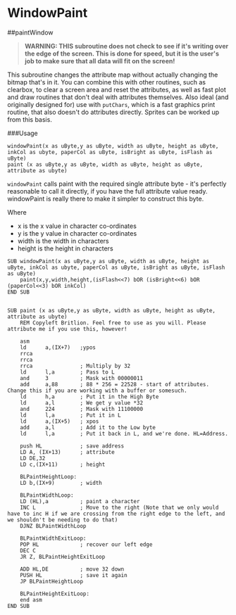 # WindowPaint

##paintWindow

>**WARNING: THIS subroutine does not check to see if it's writing over the edge of the
> screen. This is done for speed, but it is the user's job to make sure that all
> data will fit on the screen!**

This subroutine changes the attribute map without actually changing the bitmap that's in it. You can combine this with other routines, such as clearbox, to clear a screen area and reset the attributes, as well as fast plot and draw routines that don't deal with attributes themselves.
Also ideal (and originally designed for) use with `putChars`, which is a fast graphics print routine, that also doesn't do attributes directly.
Sprites can be worked up from this basis.

###Usage

```
windowPaint(x as uByte,y as uByte, width as uByte, height as uByte, inkCol as ubyte, paperCol as uByte, isBright as uByte, isFlash as uByte)
paint (x as uByte,y as uByte, width as uByte, height as uByte, attribute as ubyte)
```

`windowPaint` calls paint with the required single attribute byte - it's perfectly reasonable to call it directly,
if you have the full attribute value ready. windowPaint is really there to make it simpler to construct this byte.


Where
* x is the x value in character co-ordinates
* y is the y value in character co-ordinates
* width is the width in characters
* height is the height in characters


```
SUB windowPaint(x as uByte,y as uByte, width as uByte, height as uByte, inkCol as ubyte, paperCol as uByte, isBright as uByte, isFlash as uByte)
    paint(x,y,width,height,(isFlash<<7) bOR (isBright<<6) bOR (paperCol<<3) bOR inkCol)
END SUB


SUB paint (x as uByte,y as uByte, width as uByte, height as uByte, attribute as ubyte)
    REM Copyleft Britlion. Feel free to use as you will. Please attribute me if you use this, however!

    asm
    ld      a,(IX+7)   ;ypos
    rrca
    rrca
    rrca               ; Multiply by 32
    ld      l,a        ; Pass to L
    and     3          ; Mask with 00000011
    add     a,88       ; 88 * 256 = 22528 - start of attributes. Change this if you are working with a buffer or somesuch.
    ld      h,a        ; Put it in the High Byte
    ld      a,l        ; We get y value *32
    and     224        ; Mask with 11100000
    ld      l,a        ; Put it in L
    ld      a,(IX+5)   ; xpos
    add     a,l        ; Add it to the Low byte
    ld      l,a        ; Put it back in L, and we're done. HL=Address.

    push HL            ; save address
    LD A, (IX+13)      ; attribute
    LD DE,32
    LD c,(IX+11)       ; height

    BLPaintHeightLoop:
    LD b,(IX+9)        ; width

    BLPaintWidthLoop:
    LD (HL),a          ; paint a character
    INC L              ; Move to the right (Note that we only would have to inc H if we are crossing from the right edge to the left, and we shouldn't be needing to do that)
    DJNZ BLPaintWidthLoop

    BLPaintWidthExitLoop:
    POP HL             ; recover our left edge
    DEC C
    JR Z, BLPaintHeightExitLoop

    ADD HL,DE          ; move 32 down
    PUSH HL            ; save it again
    JP BLPaintHeightLoop

    BLPaintHeightExitLoop:
    end asm
END SUB
```
